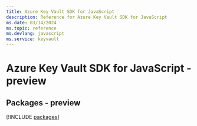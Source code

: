 ```yaml
---
title: Azure Key Vault SDK for JavaScript
description: Reference for Azure Key Vault SDK for JavaScript
ms.date: 03/14/2024
ms.topic: reference
ms.devlang: javascript
ms.service: keyvault
---
```

# Azure Key Vault SDK for JavaScript - preview
## Packages - preview
[!INCLUDE [packages](key-vault-index.md)]